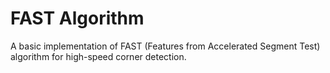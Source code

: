 # FAST Algorithm

A basic implementation of FAST (Features from Accelerated Segment Test) algorithm for high-speed corner detection.
